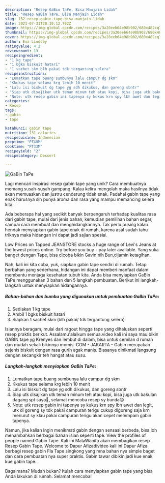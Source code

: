 ```yaml
---
description: "Resep GaBin TaPe, Bisa Manjain Lidah"
title: "Resep GaBin TaPe, Bisa Manjain Lidah"
slug: 152-resep-gabin-tape-bisa-manjain-lidah
date: 2021-07-31T20:10:12.702Z
image: https://img-global.cpcdn.com/recipes/3a20eeb64e98b902/680x482cq70/gabin-tape-foto-resep-utama.jpg
thumbnail: https://img-global.cpcdn.com/recipes/3a20eeb64e98b902/680x482cq70/gabin-tape-foto-resep-utama.jpg
cover: https://img-global.cpcdn.com/recipes/3a20eeb64e98b902/680x482cq70/gabin-tape-foto-resep-utama.jpg
author: Eva Lindsey
ratingvalue: 4.2
reviewcount: 13
recipeingredient:
- "1 kg tape"
- "1 bgks biskuit hatari"
- "1 sachet skm blh pakai tdk tergantung selera"
recipeinstructions:
- "Lumatkan tape buang sumbunya lalu campur dg skm"
- "Kkukus tape selama krg lebih 10 menit"
- "Lalu isi biskuit dg tape yg sdh dikukus, dan goreng sbntr"
- "Siap utk disajikan utk teman minum teh atau kopi, bisa juga utk bakulan dagang spt saya😬, selamat mencoba resep sy bunda😊"
- "Note: utk resep gabin ini tapenya sy kukus krn spy lbh awet dan legit, utk di goreng sy tdk pakai campuran terigu cukup digoreng saja krn menurut sy klau pakai campuran terigu akan cepet melempam gabin tapenya."
categories:
- Resep
tags:
- gabin
- tape

katakunci: gabin tape 
nutrition: 131 calories
recipecuisine: Indonesian
preptime: "PT40M"
cooktime: "PT33M"
recipeyield: "2"
recipecategory: Dessert

---
```



![GaBin TaPe](https://img-global.cpcdn.com/recipes/3a20eeb64e98b902/680x482cq70/gabin-tape-foto-resep-utama.jpg)

Lagi mencari inspirasi resep gabin tape yang unik? Cara membuatnya memang susah-susah gampang. Kalau keliru mengolah maka hasilnya tidak akan memuaskan dan justru cenderung tidak enak. Padahal gabin tape yang enak harusnya sih punya aroma dan rasa yang mampu memancing selera kita.

Ada beberapa hal yang sedikit banyak berpengaruh terhadap kualitas rasa dari gabin tape, mulai dari jenis bahan, kemudian pemilihan bahan segar, sampai cara membuat dan menghidangkannya. Tak perlu pusing kalau hendak menyiapkan gabin tape enak di rumah, karena asal sudah tahu triknya maka hidangan ini dapat jadi sajian spesial.

Low Prices on Tapped JEANSTORE stocks a huge range of Levi&#39;s Jeans at the lowest prices online. Try before you buy - pay later available. Yang suka banget dengan Tape, bisa dicoba bikin Gavin nih Bun,dijamin ketagihan.


Nah, kali ini kita coba, yuk, siapkan gabin tape sendiri di rumah. Tetap berbahan yang sederhana, hidangan ini dapat memberi manfaat dalam membantu menjaga kesehatan tubuh kita. Anda bisa menyiapkan GaBin TaPe menggunakan 3 bahan dan 5 langkah pembuatan. Berikut ini langkah-langkah untuk menyiapkan hidangannya.

<!--inarticleads1-->

##### Bahan-bahan dan bumbu yang digunakan untuk pembuatan GaBin TaPe:

1. Sediakan 1 kg tape
1. Ambil 1 bgks biskuit hatari
1. Siapkan 1 sachet skm (blh pakai/ tdk tergantung selera)


Isiannya beragam, mulai dari ragout hingga tape yang dihaluskan seperti resep praktis berikut. Assalamu&#39;alaikum semua.video kali ini saya mau bikin GABIN tape yg Krenyes dan lembut di dalam, bisa untuk cemilan d rumah dan mudah sekali bikinnya momis. COM - JAKARTA - Gabin merupakan sejenis biskuit dengan rasa gurih agak manis. Biasanya dinikmati langsung dengan secangkir teh hangat atau susu. 

<!--inarticleads2-->

##### Langkah-langkah menyiapkan GaBin TaPe:

1. Lumatkan tape buang sumbunya lalu campur dg skm
1. Kkukus tape selama krg lebih 10 menit
1. Lalu isi biskuit dg tape yg sdh dikukus, dan goreng sbntr
1. Siap utk disajikan utk teman minum teh atau kopi, bisa juga utk bakulan dagang spt saya😬, selamat mencoba resep sy bunda😊
1. Note: utk resep gabin ini tapenya sy kukus krn spy lbh awet dan legit, utk di goreng sy tdk pakai campuran terigu cukup digoreng saja krn menurut sy klau pakai campuran terigu akan cepet melempam gabin tapenya.


Namun, jika kalian ingin menikmati gabin dengan sensasi berbeda, bisa loh menambahkan berbagai bahan isian seperti tape. View the profiles of people named Gabin Tape. Kali ini MataWanita akan membagikan resep Resep Gabin Tape. Welcome to Dapur Afizadivideo kali ini Dapur Afiza berbagi resep gabin Fla Tape singkong yang mna bahan nya simple baget dan cara pembuatan nya super praktis. Gabin tawar dibikin jadi kue enak kue gabin tape. 

Bagaimana? Mudah bukan? Itulah cara menyiapkan gabin tape yang bisa Anda lakukan di rumah. Selamat mencoba!
